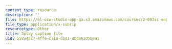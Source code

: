 ```yaml
---
content_type: resource
description: ''
file: https://ol-ocw-studio-app-qa.s3.amazonaws.com/courses/2-003sc-engineering-dynamics-fall-2011/558a48c74ffec71adbd1dbda62d5b9a1_NHedXxUO-Bg.srt
file_type: application/x-subrip
resourcetype: Other
title: 3play caption file
uid: 558a48c7-4ffe-c71a-dbd1-dbda62d5b9a1
---
```

